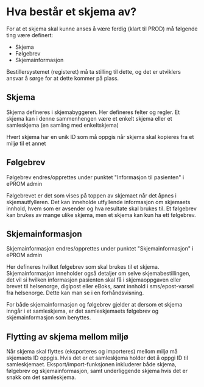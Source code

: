 
# Hva består et skjema av?

For at et skjema skal kunne anses å være ferdig (klart til PROD) må følgende ting være definert:

- Skjema
- Følgebrev
- Skjemainformasjon

Bestillersystemet (registeret) må ta stilling til dette, og det er utviklers ansvar å sørge for at dette kommer på plass.

## Skjema

Skjema defineres i skjemabyggeren. Her defineres felter og regler. Et skjema kan i denne sammenhengen være et enkelt skjema eller et samleskjema (en samling med enkeltskjema)

Hvert skjema har en unik ID som må oppgis når skjema skal kopieres fra et miljø til et annet


## Følgebrev

Følgebrev endres/opprettes under punktet "Informasjon til pasienten" i ePROM admin

Følgebrevet er det som vises på toppen av skjemaet når det åpnes i skjemautfylleren. Det kan inneholde utfyllende informasjon om skjemaets innhold, hvem som er avsender og hva resultate skal brukes til. Et følgebrev kan brukes av mange ulike skjema, men et skjema kan kun ha ett følgebrev. 

## Skjemainformasjon

Skjemainformasjon endres/opprettes under punktet "Skjemainformasjon" i ePROM admin

Her defineres hvilket følgebrev som skal brukes til et skjema. Skjemainformasjon inneholder også detaljer om selve skjemabestillingen, det vil si hvilken informasjon pasienten skal få i skjemaoppgaven eller brevet til helsenorge, digipost eller eBoks, samt innhold i sms/epost-varsel fra helsenorge. Dette kan man se i en forhåndsvisning.

For både skjemainformasjon og følgebrev gjelder at dersom et skjema inngår i et samleskjema, er det samleskjemaets følgebrev og skjemainformasjon som benyttes.

## Flytting av skjema mellom miljø

Når skjema skal flyttes (eksporteres og importeres) mellom miljø må skjemaets ID oppgis. Hvis det er et samleskjema holder det å oppgi ID til samleskjemaet. Eksport/import-funksjonen inkluderer både skjema, følgebrev og skjemainformasjon, samt underliggende skjema hvis det er snakk om det samleskjema.


